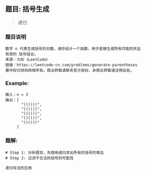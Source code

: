 ## 题目: 括号生成

> 递归

### 题目说明
````
数字 n 代表生成括号的对数，请你设计一个函数，用于能够生成所有可能的并且 
有效的 括号组合。
来源：力扣（LeetCode）
链接：https://leetcode-cn.com/problems/generate-parentheses
著作权归领扣网络所有。商业转载请联系官方授权，非商业转载请注明出处。
````

### Example:
```
输入：n = 3
输出：[
       "((()))",
       "(()())",
       "(())()",
       "()(())",
       "()()()"
     ]

```

### 题解:
```
# Step 1: 分析题目，先使用递归求出所有的括号的填法
# Step 2: 过滤不合法的括号的可能性

递归写法的应用
```